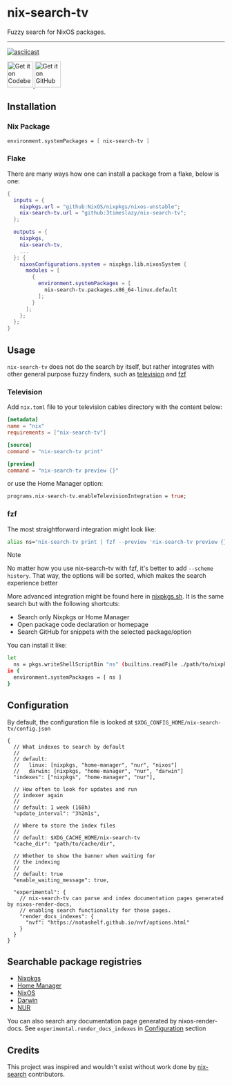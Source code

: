 # nix-search-tv

Fuzzy search for NixOS packages.

---

[![asciicast](https://asciinema.org/a/afNYMXrhoEwwh3wzOK7FbsFtW.svg)](https://asciinema.org/a/afNYMXrhoEwwh3wzOK7FbsFtW)

<div>
    <a href="https://codeberg.org/3timeslazy/nix-search-tv">
        <img alt="Get it on Codeberg" src="https://img.shields.io/badge/Codeberg-2184D0?style=for-the-badge&logo=Codeberg&logoColor=white" height="60">
    </a>
    <a href="https://github.com/3timeslazy/nix-search-tv">
        <img alt="Get it on GitHub" src="https://img.shields.io/badge/GitHub-100000?style=for-the-badge&logo=github&logoColor=white" height="60">
    </a>
</div>

## Installation

### Nix Package

```nix
environment.systemPackages = [ nix-search-tv ]
```

### Flake

There are many ways how one can install a package from a flake, below is one:

```nix
{
  inputs = {
    nixpkgs.url = "github:NixOS/nixpkgs/nixos-unstable";
    nix-search-tv.url = "github:3timeslazy/nix-search-tv";
  };

  outputs = {
    nixpkgs,
    nix-search-tv,
    ...
  }: {
    nixosConfigurations.system = nixpkgs.lib.nixosSystem {
      modules = [
        {
          environment.systemPackages = [
            nix-search-tv.packages.x86_64-linux.default
          ];
        }
      ];
    };
  };
}
```

## Usage

`nix-search-tv` does not do the search by itself, but rather integrates
with other general purpose fuzzy finders, such as [television](https://github.com/alexpasmantier/television) and [fzf](https://github.com/junegunn/fzf)

### Television

Add `nix.toml` file to your television cables directory with the content below:

```toml
[metadata]
name = "nix"
requirements = ["nix-search-tv"]

[source]
command = "nix-search-tv print"

[preview]
command = "nix-search-tv preview {}"
```

or use the Home Manager option:

```nix
programs.nix-search-tv.enableTelevisionIntegration = true;
```

### fzf

The most straightforward integration might look like:

```sh
alias ns="nix-search-tv print | fzf --preview 'nix-search-tv preview {}' --scheme history"
```

> [!NOTE]
> No matter how you use nix-search-tv with fzf, it's better to add `--scheme history`. That way, the options will be sorted, which makes the search experience better

More advanced integration might be found here in [nixpkgs.sh](./nixpkgs.sh). It is the same search but with the following shortcuts:

- Search only Nixpkgs or Home Manager
- Open package code declaration or homepage
- Search GitHub for snippets with the selected package/option

You can install it like:

```sh
let
  ns = pkgs.writeShellScriptBin "ns" (builtins.readFile ./path/to/nixpkgs.sh);
in {
  environment.systemPackages = [ ns ]
}
```

## Configuration

By default, the configuration file is looked at `$XDG_CONFIG_HOME/nix-search-tv/config.json`

```jsonc
{
  // What indexes to search by default
  //
  // default:
  //   linux: [nixpkgs, "home-manager", "nur", "nixos"]
  //   darwin: [nixpkgs, "home-manager", "nur", "darwin"]
  "indexes": ["nixpkgs", "home-manager", "nur"],

  // How often to look for updates and run
  // indexer again
  //
  // default: 1 week (168h)
  "update_interval": "3h2m1s",

  // Where to store the index files
  //
  // default: $XDG_CACHE_HOME/nix-search-tv
  "cache_dir": "path/to/cache/dir",

  // Whether to show the banner when waiting for
  // the indexing
  //
  // default: true
  "enable_waiting_message": true,

  "experimental": {
    // nix-search-tv can parse and index documentation pages generated by nixos-render-docs,
    // enabling search functionality for those pages.
    "render_docs_indexes": {
      "nvf": "https://notashelf.github.io/nvf/options.html"
    }
  }
}
```

## Searchable package registries

- [Nixpkgs](https://search.nixos.org/packages?channel=unstable)
- [Home Manager](https://github.com/nix-community/home-manager)
- [NixOS](https://search.nixos.org/options)
- [Darwin](https://github.com/LnL7/nix-darwin)
- [NUR](https://github.com/nix-community/NUR)

You can also search any documentation page generated by nixos-render-docs. See `experimental.render_docs_indexes` in [Configuration](#configuration) section

## Credits

This project was inspired and wouldn't exist without work done by [nix-search](https://github.com/diamondburned/nix-search) contributors.
